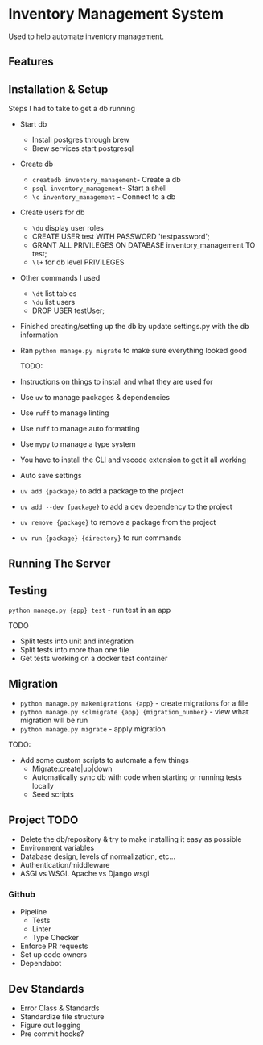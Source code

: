 # Inventory Management System

Used to help automate inventory management.

## Features

## Installation & Setup

Steps I had to take to get a db running

- Start db
  - Install postgres through brew
  - Brew services start postgresql
- Create db
  - `createdb inventory_management`- Create a db
  - `psql inventory_management`- Start a shell
  - `\c inventory_management` - Connect to a db
- Create users for db
  - `\du` display user roles
  - CREATE USER test WITH PASSWORD 'testpassword';
  - GRANT ALL PRIVILEGES ON DATABASE inventory_management TO test;
  - `\l+` for db level PRIVILEGES
- Other commands I used
  - `\dt` list tables
  - `\du` list users
  - DROP USER testUser;
- Finished creating/setting up the db by update settings.py with the db information
- Ran `python manage.py migrate` to make sure everything looked good

  TODO:

- Instructions on things to install and what they are used for
- Use `uv` to manage packages & dependencies
- Use `ruff` to manage linting
- Use `ruff` to manage auto formatting
- Use `mypy` to manage a type system
- You have to install the CLI and vscode extension to get it all working
- Auto save settings

- `uv add {package}` to add a package to the project
- `uv add --dev {package}` to add a dev dependency to the project
- `uv remove {package}` to remove a package from the project
- `uv run {package} {directory}` to run commands

## Running The Server

## Testing

`python manage.py {app} test` - run test in an app

TODO

- Split tests into unit and integration
- Split tests into more than one file
- Get tests working on a docker test container

## Migration

- `python manage.py makemigrations {app}` - create migrations for a file
- `python manage.py sqlmigrate {app} {migration_number}` - view what migration will be run
- `python manage.py migrate` - apply migration

TODO:

- Add some custom scripts to automate a few things
  - Migrate:create|up|down
  - Automatically sync db with code when starting or running tests locally
  - Seed scripts

## Project TODO

- Delete the db/repository & try to make installing it easy as possible
- Environment variables
- Database design, levels of normalization, etc…
- Authentication/middleware
- ASGI vs WSGI. Apache vs Django wsgi

### Github

- Pipeline
  - Tests
  - Linter
  - Type Checker
- Enforce PR requests
- Set up code owners
- Dependabot

## Dev Standards

- Error Class & Standards
- Standardize file structure
- Figure out logging
- Pre commit hooks?
